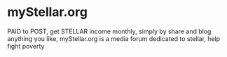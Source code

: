 # myStellar.org
PAID to POST, get STELLAR income monthly, simply by share and blog anything you like, myStellar.org is a media forum dedicated to stellar, help fight poverty
